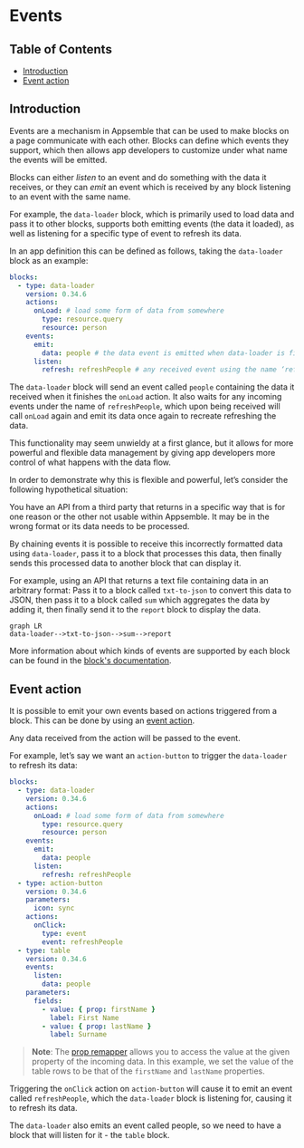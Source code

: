 # Events

## Table of Contents

- [Introduction](#introduction)
- [Event action](#event-action)

## Introduction

Events are a mechanism in Appsemble that can be used to make blocks on a page communicate with each
other. Blocks can define which events they support, which then allows app developers to customize
under what name the events will be emitted.

Blocks can either _listen_ to an event and do something with the data it receives, or they can
_emit_ an event which is received by any block listening to an event with the same name.

For example, the `data-loader` block, which is primarily used to load data and pass it to other
blocks, supports both emitting events (the data it loaded), as well as listening for a specific type
of event to refresh its data.

In an app definition this can be defined as follows, taking the `data-loader` block as an example:

```yaml copy validate blocks-snippet
blocks:
  - type: data-loader
    version: 0.34.6
    actions:
      onLoad: # load some form of data from somewhere
        type: resource.query
        resource: person
    events:
      emit:
        data: people # the data event is emitted when data-loader is finished loading, and will emit it under the name ‘people’
      listen:
        refresh: refreshPeople # any received event using the name ‘refreshPeople’ will trigger a refresh
```

The `data-loader` block will send an event called `people` containing the data it received when it
finishes the `onLoad` action. It also waits for any incoming events under the name of
`refreshPeople`, which upon being received will call `onLoad` again and emit its data once again to
recreate refreshing the data.

This functionality may seem unwieldy at a first glance, but it allows for more powerful and flexible
data management by giving app developers more control of what happens with the data flow.

In order to demonstrate why this is flexible and powerful, let’s consider the following hypothetical
situation:

You have an API from a third party that returns in a specific way that is for one reason or the
other not usable within Appsemble. It may be in the wrong format or its data needs to be processed.

By chaining events it is possible to receive this incorrectly formatted data using `data-loader`,
pass it to a block that processes this data, then finally sends this processed data to another block
that can display it.

For example, using an API that returns a text file containing data in an arbitrary format: Pass it
to a block called `txt-to-json` to convert this data to JSON, then pass it to a block called `sum`
which aggregates the data by adding it, then finally send it to the `report` block to display the
data.

```mermaid
graph LR
data-loader-->txt-to-json-->sum-->report
```

More information about which kinds of events are supported by each block can be found in the
[block's documentation](/blocks).

## Event action

It is possible to emit your own events based on actions triggered from a block. This can be done by
using an [event action](../reference/action.mdx#event).

Any data received from the action will be passed to the event.

For example, let’s say we want an `action-button` to trigger the `data-loader` to refresh its data:

```yaml copy validate blocks-snippet
blocks:
  - type: data-loader
    version: 0.34.6
    actions:
      onLoad: # load some form of data from somewhere
        type: resource.query
        resource: person
    events:
      emit:
        data: people
      listen:
        refresh: refreshPeople
  - type: action-button
    version: 0.34.6
    parameters:
      icon: sync
    actions:
      onClick:
        type: event
        event: refreshPeople
  - type: table
    version: 0.34.6
    events:
      listen:
        data: people
    parameters:
      fields:
        - value: { prop: firstName }
          label: First Name
        - value: { prop: lastName }
          label: Surname
```

> **Note**: The [prop remapper](../remappers/data.mdx#prop) allows you to access the value at the
> given property of the incoming data. In this example, we set the value of the table rows to be
> that of the `firstName` and `lastName` properties.

Triggering the `onClick` action on `action-button` will cause it to emit an event called
`refreshPeople`, which the `data-loader` block is listening for, causing it to refresh its data.

The `data-loader` also emits an event called people, so we need to have a block that will listen for
it - the `table` block.
